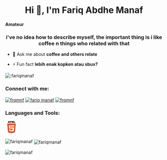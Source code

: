<h1 align="center">Hi 👋, I'm Fariq Abdhe Manaf</h1>
<h4>Amateur</h4>
<h3 align="center">i've no idea how to describe myself, the important thing is i like coffee n things who related with that</h3>

- 💬 Ask me about **coffee and others relate**

- ⚡ Fun fact **lebih enak kopken atau sbux?**

<img src="https://count.getloli.com/get/@:fariqmanaf" alt=":fariqmanaf" />

<h3 align="left">Connect with me:</h3>
<p align="left">
<a href="https://twitter.com/FariqManaf" target="blank"><img align="center" src="https://raw.githubusercontent.com/rahuldkjain/github-profile-readme-generator/master/src/images/icons/Social/twitter.svg" alt="frqmnf" height="30" width="40" /></a>
<a href="https://fb.com/fariq.manaf" target="blank"><img align="center" src="https://raw.githubusercontent.com/rahuldkjain/github-profile-readme-generator/master/src/images/icons/Social/facebook.svg" alt="fariq manaf" height="30" width="40" /></a>
<a href="https://instagram.com/frqmnf" target="blank"><img align="center" src="https://raw.githubusercontent.com/rahuldkjain/github-profile-readme-generator/master/src/images/icons/Social/instagram.svg" alt="frqmnf" height="30" width="40" /></a>
</p>

<h3 align="left">Languages and Tools:</h3>
<p align="left"> <a href="https://www.w3.org/html/" target="_blank" rel="noreferrer"> <img src="https://raw.githubusercontent.com/devicons/devicon/master/icons/html5/html5-original-wordmark.svg" alt="html5" width="40" height="40"/> </a> </p>

<p><img align="left" src="https://github-readme-stats.vercel.app/api/top-langs?username=fariqmanaf&show_icons=true&locale=en&layout=compact" alt="fariqmanaf" /></p>

<p>&nbsp;<img align="center" src="https://github-readme-stats.vercel.app/api?username=fariqmanaf&show_icons=true&locale=en" alt="fariqmanaf" /></p>

<p><img align="center" src="https://github-readme-streak-stats.herokuapp.com/?user=fariqmanaf&" alt="fariqmanaf" /></p>
